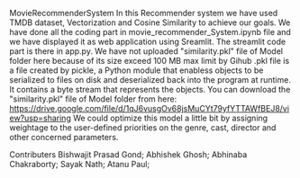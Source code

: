MovieRecommenderSystem
In this Recommender system we have used TMDB dataset, Vectorization and Cosine Similarity to achieve our goals. We have done all the coding part in movie_recommender_System.ipynb file and we have displayed it as web application using Sreamlit. The streamlit code part is there in app.py. We have not uploaded "similarity.pkl" file of Model folder here because of its size exceed 100 MB max limit by Gihub .pkl file is a file created by pickle, a Python module that enabless objects to be serialized to files on disk and deserialized back into the program at runtime. It contains a byte stream that represents the objects. You can download the "similarity.pkl" file of Model folder from here: https://drive.google.com/file/d/1qJ6vusgOv68jsMuCYt79yfYTTAWfBEJ8/view?usp=sharing We could optimize this model a little bit by assigning weightage to the user-defined priorities on the genre, cast, director and other concerned parameters.

Contributers
Bishwajit Prasad Gond; Abhishek Ghosh;  Abhinaba Chakraborty; Sayak Nath; Atanu Paul; 
